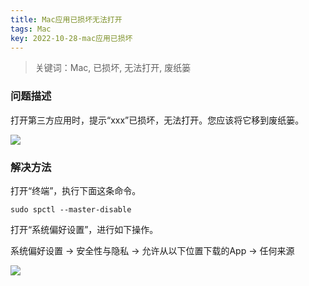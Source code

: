 ```yaml
---
title: Mac应用已损坏无法打开
tags: Mac
key: 2022-10-28-mac应用已损坏
---
```

> 关键词：Mac, 已损坏, 无法打开, 废纸篓

### 问题描述

打开第三方应用时，提示“xxx”已损坏，无法打开。您应该将它移到废纸篓。

<img src="https://image.oldboard.tech/blog/F2B9CC13-A4B1-4412-BAC3-25A25D7BAA56.png"/>

### 解决方法

打开“终端”，执行下面这条命令。

	sudo spctl --master-disable

打开“系统偏好设置”，进行如下操作。

系统偏好设置 -> 安全性与隐私 -> 允许从以下位置下载的App -> 任何来源

<img src="https://image.oldboard.tech/blog/170C0AE6-77CE-474E-B4D7-A736FB21D472.png"/>



